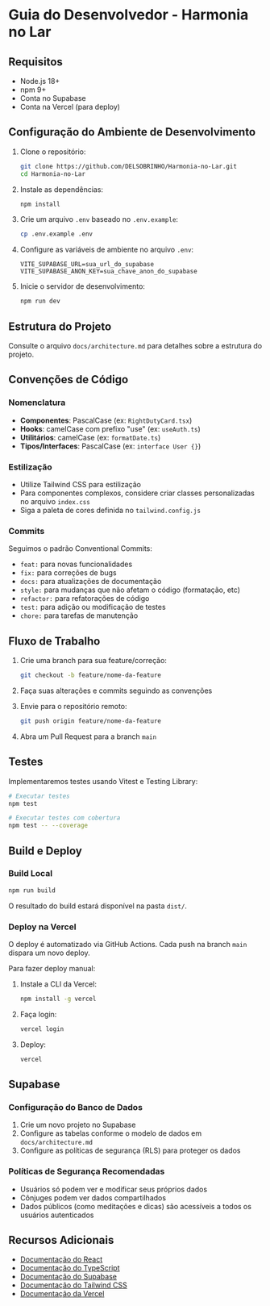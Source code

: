 # Guia do Desenvolvedor - Harmonia no Lar

## Requisitos

- Node.js 18+ 
- npm 9+
- Conta no Supabase
- Conta na Vercel (para deploy)

## Configuração do Ambiente de Desenvolvimento

1. Clone o repositório:
   ```bash
   git clone https://github.com/DELSOBRINHO/Harmonia-no-Lar.git
   cd Harmonia-no-Lar
   ```

2. Instale as dependências:
   ```bash
   npm install
   ```

3. Crie um arquivo `.env` baseado no `.env.example`:
   ```bash
   cp .env.example .env
   ```

4. Configure as variáveis de ambiente no arquivo `.env`:
   ```
   VITE_SUPABASE_URL=sua_url_do_supabase
   VITE_SUPABASE_ANON_KEY=sua_chave_anon_do_supabase
   ```

5. Inicie o servidor de desenvolvimento:
   ```bash
   npm run dev
   ```

## Estrutura do Projeto

Consulte o arquivo `docs/architecture.md` para detalhes sobre a estrutura do projeto.

## Convenções de Código

### Nomenclatura

- **Componentes**: PascalCase (ex: `RightDutyCard.tsx`)
- **Hooks**: camelCase com prefixo "use" (ex: `useAuth.ts`)
- **Utilitários**: camelCase (ex: `formatDate.ts`)
- **Tipos/Interfaces**: PascalCase (ex: `interface User {}`)

### Estilização

- Utilize Tailwind CSS para estilização
- Para componentes complexos, considere criar classes personalizadas no arquivo `index.css`
- Siga a paleta de cores definida no `tailwind.config.js`

### Commits

Seguimos o padrão Conventional Commits:

- `feat:` para novas funcionalidades
- `fix:` para correções de bugs
- `docs:` para atualizações de documentação
- `style:` para mudanças que não afetam o código (formatação, etc)
- `refactor:` para refatorações de código
- `test:` para adição ou modificação de testes
- `chore:` para tarefas de manutenção

## Fluxo de Trabalho

1. Crie uma branch para sua feature/correção:
   ```bash
   git checkout -b feature/nome-da-feature
   ```

2. Faça suas alterações e commits seguindo as convenções

3. Envie para o repositório remoto:
   ```bash
   git push origin feature/nome-da-feature
   ```

4. Abra um Pull Request para a branch `main`

## Testes

Implementaremos testes usando Vitest e Testing Library:

```bash
# Executar testes
npm test

# Executar testes com cobertura
npm test -- --coverage
```

## Build e Deploy

### Build Local

```bash
npm run build
```

O resultado do build estará disponível na pasta `dist/`.

### Deploy na Vercel

O deploy é automatizado via GitHub Actions. Cada push na branch `main` dispara um novo deploy.

Para fazer deploy manual:

1. Instale a CLI da Vercel:
   ```bash
   npm install -g vercel
   ```

2. Faça login:
   ```bash
   vercel login
   ```

3. Deploy:
   ```bash
   vercel
   ```

## Supabase

### Configuração do Banco de Dados

1. Crie um novo projeto no Supabase
2. Configure as tabelas conforme o modelo de dados em `docs/architecture.md`
3. Configure as políticas de segurança (RLS) para proteger os dados

### Políticas de Segurança Recomendadas

- Usuários só podem ver e modificar seus próprios dados
- Cônjuges podem ver dados compartilhados
- Dados públicos (como meditações e dicas) são acessíveis a todos os usuários autenticados

## Recursos Adicionais

- [Documentação do React](https://reactjs.org/docs/getting-started.html)
- [Documentação do TypeScript](https://www.typescriptlang.org/docs/)
- [Documentação do Supabase](https://supabase.io/docs)
- [Documentação do Tailwind CSS](https://tailwindcss.com/docs)
- [Documentação da Vercel](https://vercel.com/docs)